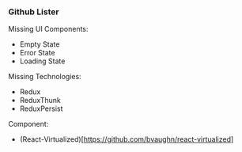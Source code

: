 ### Github Lister

Missing UI Components:
- Empty State
- Error State
- Loading State

Missing Technologies:
- Redux
- ReduxThunk
- ReduxPersist

Component:
- (React-Virtualized)[https://github.com/bvaughn/react-virtualized]
